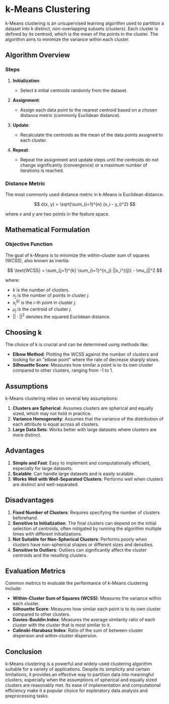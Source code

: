 # k-Means Clustering

k-Means clustering is an unsupervised learning algorithm used to partition a dataset into k distinct, non-overlapping subsets (clusters). Each cluster is defined by its centroid, which is the mean of the points in the cluster. The algorithm aims to minimize the variance within each cluster.

## Algorithm Overview

### Steps

1. **Initialization**:
   - Select k initial centroids randomly from the dataset.
   
2. **Assignment**:
   - Assign each data point to the nearest centroid based on a chosen distance metric (commonly Euclidean distance).

3. **Update**:
   - Recalculate the centroids as the mean of the data points assigned to each cluster.

4. **Repeat**:
   - Repeat the assignment and update steps until the centroids do not change significantly (convergence) or a maximum number of iterations is reached.

### Distance Metric

The most commonly used distance metric in k-Means is Euclidean distance:

$$
d(x, y) = \sqrt{\sum_{i=1}^{n} (x_i - y_i)^2}
$$

where $x$ and $y$ are two points in the feature space.

## Mathematical Formulation

### Objective Function

The goal of k-Means is to minimize the within-cluster sum of squares (WCSS), also known as inertia:

$$
\text{WCSS} = \sum_{j=1}^{k} \sum_{i=1}^{n_j} ||x_i^{(j)} - \mu_j||^2
$$

where:
- $k$ is the number of clusters.
- $n_j$ is the number of points in cluster $j$.
- $x_i^{(j)}$ is the $i$-th point in cluster $j$.
- $\mu_j$ is the centroid of cluster $j$.
- $|| \cdot ||^2$ denotes the squared Euclidean distance.

## Choosing k

The choice of k is crucial and can be determined using methods like:
- **Elbow Method**: Plotting the WCSS against the number of clusters and looking for an "elbow point" where the rate of decrease sharply slows.
- **Silhouette Score**: Measures how similar a point is to its own cluster compared to other clusters, ranging from -1 to 1.

## Assumptions

k-Means clustering relies on several key assumptions:
1. **Clusters are Spherical**: Assumes clusters are spherical and equally sized, which may not hold in practice.
2. **Variance Homogeneity**: Assumes that the variance of the distribution of each attribute is equal across all clusters.
3. **Large Data Sets**: Works better with large datasets where clusters are more distinct.

## Advantages

1. **Simple and Fast**: Easy to implement and computationally efficient, especially for large datasets.
2. **Scalable**: Can handle large datasets and is easily scalable.
3. **Works Well with Well-Separated Clusters**: Performs well when clusters are distinct and well-separated.

## Disadvantages

1. **Fixed Number of Clusters**: Requires specifying the number of clusters beforehand.
2. **Sensitive to Initialization**: The final clusters can depend on the initial selection of centroids, often mitigated by running the algorithm multiple times with different initializations.
3. **Not Suitable for Non-Spherical Clusters**: Performs poorly when clusters have non-spherical shapes or different sizes and densities.
4. **Sensitive to Outliers**: Outliers can significantly affect the cluster centroids and the resulting clusters.

## Evaluation Metrics

Common metrics to evaluate the performance of k-Means clustering include:
- **Within-Cluster Sum of Squares (WCSS)**: Measures the variance within each cluster.
- **Silhouette Score**: Measures how similar each point is to its own cluster compared to other clusters.
- **Davies-Bouldin Index**: Measures the average similarity ratio of each cluster with the cluster that is most similar to it.
- **Calinski-Harabasz Index**: Ratio of the sum of between-cluster dispersion and within-cluster dispersion.

## Conclusion

k-Means clustering is a powerful and widely-used clustering algorithm suitable for a variety of applications. Despite its simplicity and certain limitations, it provides an effective way to partition data into meaningful clusters, especially when the assumptions of spherical and equally sized clusters are reasonably met. Its ease of implementation and computational efficiency make it a popular choice for exploratory data analysis and preprocessing tasks.